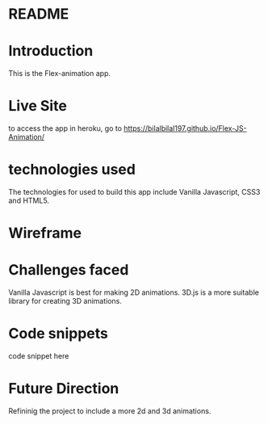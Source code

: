 # README

# Introduction 
This is the Flex-animation app. 


# Live Site
to access the app in heroku, go to
https://bilalbilal197.github.io/Flex-JS-Animation/


# technologies used
The technologies for used to build this app include Vanilla Javascript, CSS3 and HTML5.


# Wireframe

# Challenges faced
Vanilla Javascript is best for making 2D animations. 3D.js is a more suitable library for creating 3D animations. 

# Code snippets
code snippet here

# Future Direction 
Refininig the project to include a more 2d and 3d animations. 
